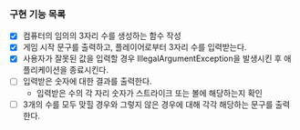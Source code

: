 ### 구현 기능 목록

 - [x] 컴퓨터의 임의의 3자리 수를 생성하는 함수 작성
 - [x] 게임 시작 문구를 출력하고, 플레이어로부터 3자리 수를 입력받는다.
 - [x] 사용자가 잘못된 값을 입력할 경우 IllegalArgumentException을 발생시킨 후 애플리케이션을 종료시킨다.
 - [ ] 입력받은 숫자에 대한 결과를 출력한다.
   -  입력받은 수의 각 자리 숫자가 스트라이크 또는 볼에 해당하는지 확인
 - [ ] 3개의 수를 모두 맞힐 경우와 그렇지 않은 경우에 대해 각각 해당하는 문구를 출력한다.